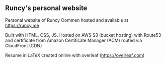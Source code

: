## Runcy's personal website
Personal website of Runcy Oommen hosted and available at https://runcy.me

Built with HTML, CSS, JS. Hosted on AWS S3 (bucket hosting) with Route53 and certificate from Amazon Certificate Manager (ACM) routed via CloudFront (CDN)

Resume in LaTeX created online with overleaf (https://overleaf.com) 
